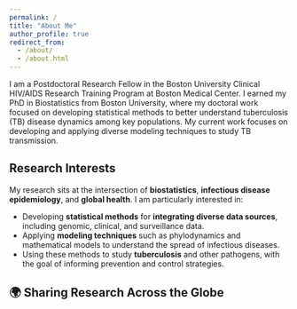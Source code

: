 ```yaml
---
permalink: /
title: "About Me"
author_profile: true
redirect_from: 
  - /about/
  - /about.html
---
```

I am a Postdoctoral Research Fellow in the Boston University Clinical HIV/AIDS Research Training Program at Boston Medical Center. I earned my PhD in Biostatistics from Boston University, where my doctoral work focused on developing statistical methods to better understand tuberculosis (TB) disease dynamics among key populations. My current work focuses on developing and applying diverse modeling techniques to study TB transmission.
## Research Interests  
My research sits at the intersection of **biostatistics**, **infectious disease epidemiology**, and **global health**. I am particularly interested in:  
- Developing **statistical methods** for **integrating diverse data sources**, including genomic, clinical, and surveillance data.  
- Applying **modeling techniques** such as phylodynamics and mathematical models to understand the spread of infectious diseases.  
- Using these methods to study **tuberculosis** and other pathogens, with the goal of informing prevention and control strategies.
  
## 🌍 Sharing Research Across the Globe

<div id="talks-map" style="height: 600px;"></div>

<!-- Leaflet CSS & JS -->
<link rel="stylesheet" href="https://unpkg.com/leaflet/dist/leaflet.css" />
<script src="https://unpkg.com/leaflet/dist/leaflet.js"></script>

<script>
  var map = L.map('talks-map');
  L.tileLayer('https://{s}.basemaps.cartocdn.com/light_all/{z}/{x}/{y}{r}.png', {
      attribution: '&copy; OpenStreetMap &copy; CARTO',
      subdomains: 'abcd',
      maxZoom: 19
  }).addTo(map);

  var talks = [
    { lat: 42.3601, lon: -71.0589, conference: "International Conference on Infectious Disease Modeling", date: "March 15, 2025" },
    { lat: 38.9072, lon: -77.0369, conference: "APHA Annual Meeting", date: "November 5, 2024" },
    { lat: 51.5074, lon: -0.1278, conference: "International Biostatistics Workshop", date: "September 8, 2023" },
    { lat: 41.8781, lon: -87.6298, conference: "SER Conference", date: "June 12, 2024" }
  ];

  var bounds = L.latLngBounds();
  talks.forEach(function(talk) {
    var marker = L.marker([talk.lat, talk.lon]).addTo(map)
                  .bindPopup(`<b>${talk.conference}</b><br>${talk.date}`);
    bounds.extend(marker.getLatLng());
  });
  map.fitBounds(bounds, { padding: [50, 50] });
</script>
